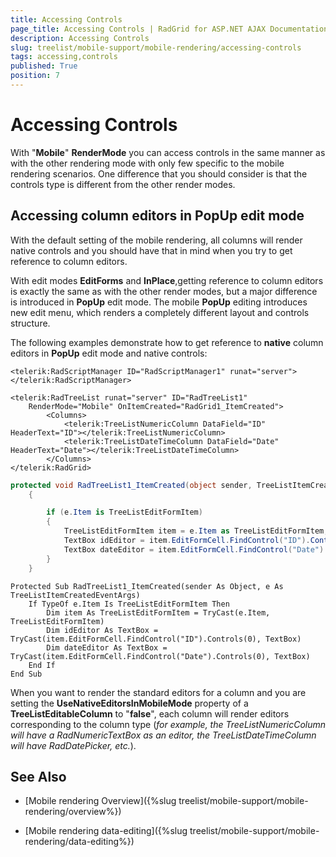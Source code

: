 ```yaml
---
title: Accessing Controls
page_title: Accessing Controls | RadGrid for ASP.NET AJAX Documentation
description: Accessing Controls
slug: treelist/mobile-support/mobile-rendering/accessing-controls
tags: accessing,controls
published: True
position: 7
---
```


# Accessing Controls



With "**Mobile**" **RenderMode** you can access controls in the same manner as with the other rendering mode with only few specific to the mobile rendering scenarios. One difference that you should consider is that the controls type is different from the other render modes.

## Accessing column editors in PopUp edit mode

With the default setting of the mobile rendering, all columns will render native controls and you should have that in mind when you try to get reference to column editors.

With edit modes **EditForms** and **InPlace**,getting reference to column editors is exactly the same as with the other render modes, but a major difference is introduced in **PopUp** edit mode. The mobile **PopUp** editing introduces new edit menu, which renders a completely different layout and controls structure.


The following examples demonstrate how to get reference to **native** column editors in **PopUp** edit mode and native controls:

````ASP.NET	
<telerik:RadScriptManager ID="RadScriptManager1" runat="server">
</telerik:RadScriptManager>

<telerik:RadTreeList runat="server" ID="RadTreeList1"
	RenderMode="Mobile" OnItemCreated="RadGrid1_ItemCreated">
		<Columns>
			<telerik:TreeListNumericColumn DataField="ID" HeaderText="ID"></telerik:TreeListNumericColumn>
			<telerik:TreeListDateTimeColumn DataField="Date" HeaderText="Date"></telerik:TreeListDateTimeColumn>
		</Columns>
</telerik:RadGrid>
````

````C#	
protected void RadTreeList1_ItemCreated(object sender, TreeListItemCreatedEventArgs e)
    {

        if (e.Item is TreeListEditFormItem)
        {
            TreeListEditFormItem item = e.Item as TreeListEditFormItem;
            TextBox idEditor = item.EditFormCell.FindControl("ID").Controls[0] as TextBox;   
            TextBox dateEditor = item.EditFormCell.FindControl("Date").Controls[0] as TextBox;
        }
    }

````
````VB
Protected Sub RadTreeList1_ItemCreated(sender As Object, e As TreeListItemCreatedEventArgs)
	If TypeOf e.Item Is TreeListEditFormItem Then
		Dim item As TreeListEditFormItem = TryCast(e.Item, TreeListEditFormItem)
		Dim idEditor As TextBox = TryCast(item.EditFormCell.FindControl("ID").Controls(0), TextBox)
		Dim dateEditor As TextBox = TryCast(item.EditFormCell.FindControl("Date").Controls(0), TextBox)
	End If
End Sub

````



When you want to render the standard editors for a column and you are setting the **UseNativeEditorsInMobileMode** property of a **TreeListEditableColumn** to "**false**", each column will render editors	corresponding to the column type (*for example, the TreeListNumericColumn will have a RadNumericTextBox as an editor, the TreeListDateTimeColumn will have RadDatePicker, etc.*).

## See Also

 * [Mobile rendering Overview]({%slug treelist/mobile-support/mobile-rendering/overview%})

 * [Mobile rendering data-editing]({%slug treelist/mobile-support/mobile-rendering/data-editing%})

